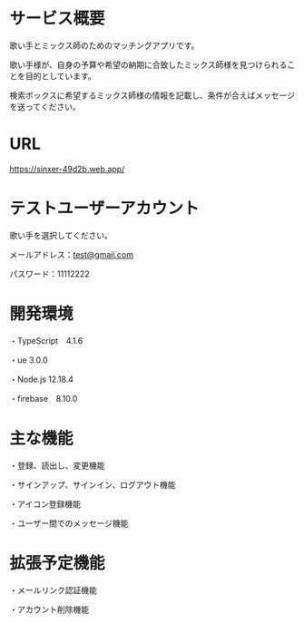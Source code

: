 # サービス概要
歌い手とミックス師のためのマッチングアプリです。

歌い手様が、自身の予算や希望の納期に合致したミックス師様を見つけられることを目的としています。

検索ボックスに希望するミックス師様の情報を記載し、条件が合えばメッセージを送ってください。

# URL

https://sinxer-49d2b.web.app/


# テストユーザーアカウント

歌い手を選択してください。

メールアドレス：test@gmail.com

パスワード：11112222

# 開発環境

・TypeScript　4.1.6 

・ue 3.0.0

・Node.js 12.18.4

・firebase　8.10.0

# 主な機能

・登録、読出し、変更機能

・サインアップ、サインイン、ログアウト機能

・アイコン登録機能

・ユーザー間でのメッセージ機能

# 拡張予定機能

・メールリンク認証機能

・アカウント削除機能
